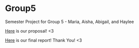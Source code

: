 # Group5
Semester Project for Group 5 - Maria, Aisha, Abigail, and Haylee

[Here](https://drive.google.com/file/d/10CC43pc2MsHfj2zPgXJEdCe9rU8Byspa/view?usp=sharing) is our proposal! <3

[Here](https://drive.google.com/file/d/1uAa19PO8d55HWtDq0KFNoB5wNcPokz25/view?usp=sharing) is our final report! Thank You! <3
